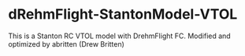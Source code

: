 # dRehmFlight-StantonModel-VTOL
This is a Stanton RC VTOL model with DrehmFlight FC. Modified and optimized by abritten (Drew Britten)

